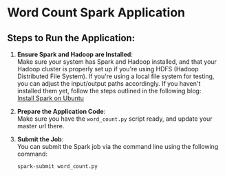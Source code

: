 # Word Count Spark Application

## Steps to Run the Application:

1. **Ensure Spark and Hadoop are Installed**:  
   Make sure your system has Spark and Hadoop installed, and that your Hadoop cluster is properly set up if you're using HDFS (Hadoop Distributed File System). If you're using a local file system for testing, you can adjust the input/output paths accordingly. If you haven't installed them yet, follow the steps outlined in the following blog:  
   [Install Spark on Ubuntu](https://phoenixnap.com/kb/install-spark-on-ubuntu)

2. **Prepare the Application Code**:  
   Make sure you have the `word_count.py` script ready, and update your master url there.

3. **Submit the Job**:  
   You can submit the Spark job via the command line using the following command:
   ```bash
   spark-submit word_count.py
